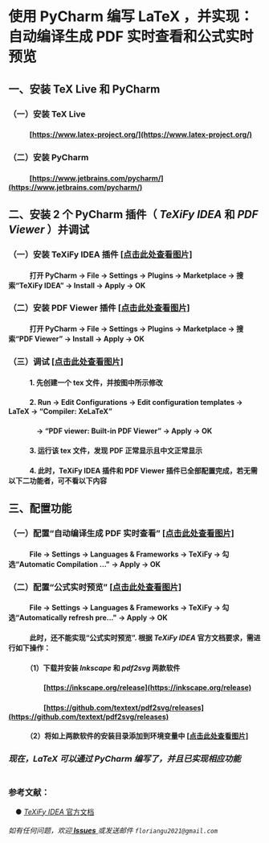 # 使用 PyCharm 编写 LaTeX ，并实现：自动编译生成 PDF 实时查看和公式实时预览
## 一、安装 TeX Live 和 PyCharm
### （一）安装 TeX Live
#### 　　　[https://www.latex-project.org/](https://www.latex-project.org/)
### （二）安装 PyCharm
#### 　　　[https://www.jetbrains.com/pycharm/](https://www.jetbrains.com/pycharm/)
## 二、安装 2 个 PyCharm 插件（ _TeXiFy IDEA_ 和 _PDF Viewer_ ）并调试
### （一）安装 TeXiFy IDEA 插件 [[点击此处查看图片]](https://github.com/FlorianGu/latex-on-pycharm/blob/main/README_picture/01.md)
#### 　　　打开 PyCharm → File → Settings → Plugins → Marketplace → 搜索“TeXiFy IDEA” → Install → Apply → OK
### （二）安装 PDF Viewer 插件 [[点击此处查看图片]](https://github.com/FlorianGu/latex-on-pycharm/blob/main/README_picture/02.md)
#### 　　　打开 PyCharm → File → Settings → Plugins → Marketplace → 搜索“PDF Viewer” → Install → Apply → OK
### （三）调试 [[点击此处查看图片]](https://github.com/FlorianGu/latex-on-pycharm/blob/main/README_picture/03.md)
#### 　　　1. 先创建一个 tex 文件，并按图中所示修改
#### 　　　2. Run → Edit Configurations → Edit configuration templates → LaTeX → “Compiler: XeLaTeX”
#### 　　　　→ “PDF viewer: Built-in PDF Viewer” → Apply → OK
#### 　　　3. 运行该 tex 文件，发现 PDF 正常显示且中文正常显示
#### 　　　4. 此时，TeXiFy IDEA 插件和 PDF Viewer 插件已全部配置完成，若无需以下二功能者，可不看以下内容
## 三、配置功能
### （一）配置“自动编译生成 PDF 实时查看” [[点击此处查看图片]](https://github.com/FlorianGu/latex-on-pycharm/blob/main/picture/09.png)
#### 　　　File → Settings → Languages & Frameworks → TeXiFy → 勾选“Automatic Compilation ..." → Apply → OK
### （二）配置“公式实时预览” [[点击此处查看图片]](https://github.com/FlorianGu/latex-on-pycharm/blob/main/picture/10.png)
#### 　　　File → Settings → Languages & Frameworks → TeXiFy → 勾选“Automatically refresh pre..." → Apply → OK
#### 　　　此时，还不能实现“公式实时预览”. 根据 _TeXiFy IDEA_ 官方文档要求，需进行如下操作：
#### 　　　（1）下载并安装  _Inkscape_  和  _pdf2svg_  两款软件
#### 　　　　　[https://inkscape.org/release](https://inkscape.org/release)
#### 　　　　　[https://github.com/textext/pdf2svg/releases](https://github.com/textext/pdf2svg/releases)
#### 　　　（2）将如上两款软件的安装目录添加到环境变量中 [[点击此处查看图片]](https://github.com/FlorianGu/latex-on-pycharm/blob/main/README_picture/04.md)
### _现在，LaTeX 可以通过 PyCharm 编写了，并且已实现相应功能_<br/><br/>
### 参考文献：
　● [ _TeXiFy IDEA_ 官方文档](https://github.com/Hannah-Sten/TeXiFy-IDEA/wiki/Preview#instructions-for-windows)<br/><br/>
_如有任何问题，欢迎[ **Issues** ](https://github.com/FlorianGu/climb-over-the-wall/issues) 或发送邮件 `floriangu2021@gmail.com`_
